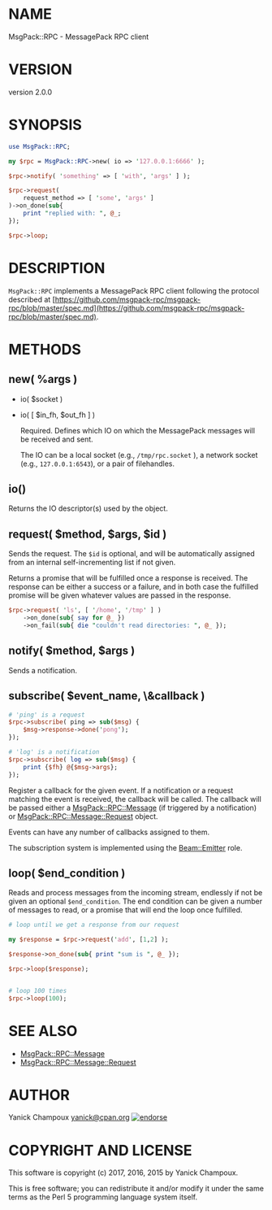 # NAME

MsgPack::RPC - MessagePack RPC client

# VERSION

version 2.0.0

# SYNOPSIS

```perl
use MsgPack::RPC;

my $rpc = MsgPack::RPC->new( io => '127.0.0.1:6666' );

$rpc->notify( 'something' => [ 'with', 'args' ] );

$rpc->request( 
    request_method => [ 'some', 'args' ] 
)->on_done(sub{
    print "replied with: ", @_;
});

$rpc->loop;
```

# DESCRIPTION

`MsgPack::RPC` implements a MessagePack RPC client following
the protocol described at [https://github.com/msgpack-rpc/msgpack-rpc/blob/master/spec.md](https://github.com/msgpack-rpc/msgpack-rpc/blob/master/spec.md).

# METHODS

## new( %args )

- io( $socket )
- io( \[ $in\_fh, $out\_fh \] )

    Required. Defines which IO on which the MessagePack messages will be received and sent.

    The IO can be a local socket (e.g., `/tmp/rpc.socket` ), a network socket (e.g., `127.0.0.1:6543`),
    or a pair of filehandles.

## io()

Returns the IO descriptor(s) used by the object.

## request( $method, $args, $id )

Sends the request. The `$id` is optional, and will be automatically
assigned from an internal self-incrementing list if not given.

Returns a promise that will be fulfilled once a response is received. The response can be either a success 
or a failure, and in both case the fulfilled promise will be given whatever values are passed in the response.

```perl
$rpc->request( 'ls', [ '/home', '/tmp' ] )
    ->on_done(sub{ say for @_ })
    ->on_fail(sub{ die "couldn't read directories: ", @_ });
```

## notify( $method, $args )

Sends a notification. 

## subscribe( $event\_name, \\&callback ) 

```perl
# 'ping' is a request
$rpc->subscribe( ping => sub($msg) {
    $msg->response->done('pong');
});

# 'log' is a notification
$rpc->subscribe( log => sub($msg) {
    print {$fh} @{$msg->args};
});
```

Register a callback for the given event. If a notification or a request matching the
event
is received, the callback will be called. The callback will be passed either a [MsgPack::RPC::Message](https://metacpan.org/pod/MsgPack::RPC::Message) (if triggered by
a notification) or
[MsgPack::RPC::Message::Request](https://metacpan.org/pod/MsgPack::RPC::Message::Request) object.

Events can have any number of callbacks assigned to them. 

The subscription system is implemented using the [Beam::Emitter](https://metacpan.org/pod/Beam::Emitter) role.

## loop( $end\_condition )

Reads and process messages from the incoming stream, endlessly if not be given an optional `$end_condition`.
The end condition can be given a number of messages to read, or a promise that will end the loop once 
fulfilled.

```perl
# loop until we get a response from our request

my $response = $rpc->request('add', [1,2] );

$response->on_done(sub{ print "sum is ", @_ });

$rpc->loop($response);


# loop 100 times
$rpc->loop(100);
```

# SEE ALSO

- [MsgPack::RPC::Message](https://metacpan.org/pod/MsgPack::RPC::Message)
- [MsgPack::RPC::Message::Request](https://metacpan.org/pod/MsgPack::RPC::Message::Request)

# AUTHOR

Yanick Champoux <yanick@cpan.org> [![endorse](http://api.coderwall.com/yanick/endorsecount.png)](http://coderwall.com/yanick)

# COPYRIGHT AND LICENSE

This software is copyright (c) 2017, 2016, 2015 by Yanick Champoux.

This is free software; you can redistribute it and/or modify it under
the same terms as the Perl 5 programming language system itself.
